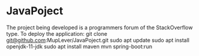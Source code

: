# JavaPoject
The project being developed is a programmers forum of the StackOverflow type.
To deploy the application:
git clone git@github.com:MupLever/JavaPoject.git
sudo apt update
sudo apt install openjdk-11-jdk
sudo apt install maven
mvn spring-boot:run
